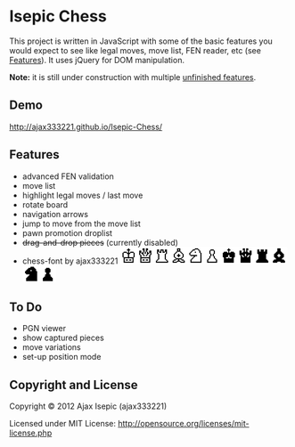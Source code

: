 Isepic Chess
================

This project is written in JavaScript with some of the basic features you would expect to see like legal moves, move list, FEN reader, etc (see [Features](https://github.com/ajax333221/Isepic-Chess#features)). It uses jQuery for DOM manipulation.

**Note:** it is still under construction with multiple [unfinished features](https://github.com/ajax333221/Isepic-Chess#to-do).

Demo
-------------

http://ajax333221.github.io/Isepic-Chess/

Features
-------------

- advanced FEN validation
- move list
- highlight legal moves / last move
- rotate board
- navigation arrows
- jump to move from the move list
- pawn promotion droplist
- ~~drag-and-drop pieces~~ (currently disabled)
- chess-font by ajax333221 ![White King](images/wk.png "white king")![White Queen](images/wq.png "white queen")![White Rook](images/wr.png "white rook")![White Bishop](images/wb.png "white bishop")![White Knight](images/wn.png "white knight")![White Pawn](images/wp.png "white pawn")![Black King](images/bk.png "black king")![Black Queen](images/bq.png "black queen")![Black Rook](images/br.png "black rook")![Black Bishop](images/bb.png "black bishop")![Black Knight](images/bn.png "black knight")![Black Pawn](images/bp.png "black pawn")

To Do
-------------

- PGN viewer
- show captured pieces
- move variations
- set-up position mode

Copyright and License
-------------

Copyright © 2012 Ajax Isepic (ajax333221)

Licensed under MIT License: http://opensource.org/licenses/mit-license.php
